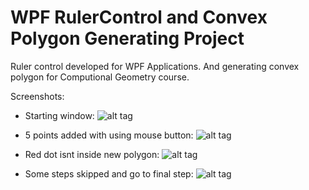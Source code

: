 WPF RulerControl and Convex Polygon Generating Project
=
Ruler control developed for WPF Applications. And generating convex polygon for Computional Geometry course.

Screenshots:

* Starting window:
![alt tag](https://raw.githubusercontent.com/ozcanzaferayan/RulerControlForWPF/master/Screenshots/1.png)

* 5 points added with using mouse button:
![alt tag](https://raw.githubusercontent.com/ozcanzaferayan/RulerControlForWPF/master/Screenshots/2.png)

* Red dot isnt inside new polygon:
![alt tag](https://raw.githubusercontent.com/ozcanzaferayan/RulerControlForWPF/master/Screenshots/3.png)

* Some steps skipped and go to final step:
![alt tag](https://github.com/ozcanzaferayan/RulerControlForWPF/blob/master/Screenshots/8.png)
